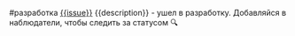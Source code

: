 #разработка 
[{{issue}}](https://st.yandex-team.ru/{{issue}}) {{description}} - ушел в разработку. Добавляйся в наблюдатели, чтобы следить за статусом 🔍
